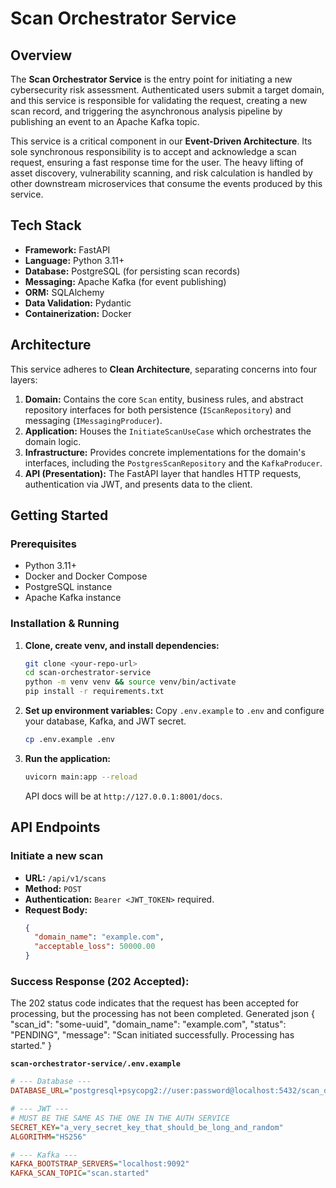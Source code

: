 # Scan Orchestrator Service

## Overview

The **Scan Orchestrator Service** is the entry point for initiating a new cybersecurity risk assessment. Authenticated users submit a target domain, and this service is responsible for validating the request, creating a new scan record, and triggering the asynchronous analysis pipeline by publishing an event to an Apache Kafka topic.

This service is a critical component in our **Event-Driven Architecture**. Its sole synchronous responsibility is to accept and acknowledge a scan request, ensuring a fast response time for the user. The heavy lifting of asset discovery, vulnerability scanning, and risk calculation is handled by other downstream microservices that consume the events produced by this service.

## Tech Stack

- **Framework:** FastAPI
- **Language:** Python 3.11+
- **Database:** PostgreSQL (for persisting scan records)
- **Messaging:** Apache Kafka (for event publishing)
- **ORM:** SQLAlchemy
- **Data Validation:** Pydantic
- **Containerization:** Docker

## Architecture

This service adheres to **Clean Architecture**, separating concerns into four layers:

1.  **Domain:** Contains the core `Scan` entity, business rules, and abstract repository interfaces for both persistence (`IScanRepository`) and messaging (`IMessagingProducer`).
2.  **Application:** Houses the `InitiateScanUseCase` which orchestrates the domain logic.
3.  **Infrastructure:** Provides concrete implementations for the domain's interfaces, including the `PostgresScanRepository` and the `KafkaProducer`.
4.  **API (Presentation):** The FastAPI layer that handles HTTP requests, authentication via JWT, and presents data to the client.

## Getting Started

### Prerequisites

- Python 3.11+
- Docker and Docker Compose
- PostgreSQL instance
- Apache Kafka instance

### Installation & Running

1.  **Clone, create venv, and install dependencies:**
    ```bash
    git clone <your-repo-url>
    cd scan-orchestrator-service
    python -m venv venv && source venv/bin/activate
    pip install -r requirements.txt
    ```

2.  **Set up environment variables:**
    Copy `.env.example` to `.env` and configure your database, Kafka, and JWT secret.
    ```bash
    cp .env.example .env
    ```

3.  **Run the application:**
    ```bash
    uvicorn main:app --reload
    ```
    API docs will be at `http://127.0.0.1:8001/docs`.

## API Endpoints

### Initiate a new scan

- **URL:** `/api/v1/scans`
- **Method:** `POST`
- **Authentication:** `Bearer <JWT_TOKEN>` required.
- **Request Body:**
  ```json
  {
    "domain_name": "example.com",
    "acceptable_loss": 50000.00
  }

### Success Response (202 Accepted):
The 202 status code indicates that the request has been accepted for processing, but the processing has not been completed.
Generated json
{
  "scan_id": "some-uuid",
  "domain_name": "example.com",
  "status": "PENDING",
  "message": "Scan initiated successfully. Processing has started."
}


**`scan-orchestrator-service/.env.example`**
```ini
# --- Database ---
DATABASE_URL="postgresql+psycopg2://user:password@localhost:5432/scan_db"

# --- JWT ---
# MUST BE THE SAME AS THE ONE IN THE AUTH SERVICE
SECRET_KEY="a_very_secret_key_that_should_be_long_and_random"
ALGORITHM="HS256"

# --- Kafka ---
KAFKA_BOOTSTRAP_SERVERS="localhost:9092"
KAFKA_SCAN_TOPIC="scan.started"